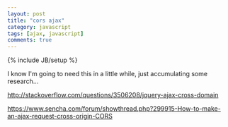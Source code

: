 ```yaml
---
layout: post
title: "cors ajax"
category: javascript
tags: [ajax, javascript]
comments: true
---
```

{% include JB/setup %}

I know I'm going to need this in a little while, just accumulating some research...
  
<http://stackoverflow.com/questions/3506208/jquery-ajax-cross-domain>
  
<https://www.sencha.com/forum/showthread.php?299915-How-to-make-an-ajax-request-cross-origin-CORS>
  

